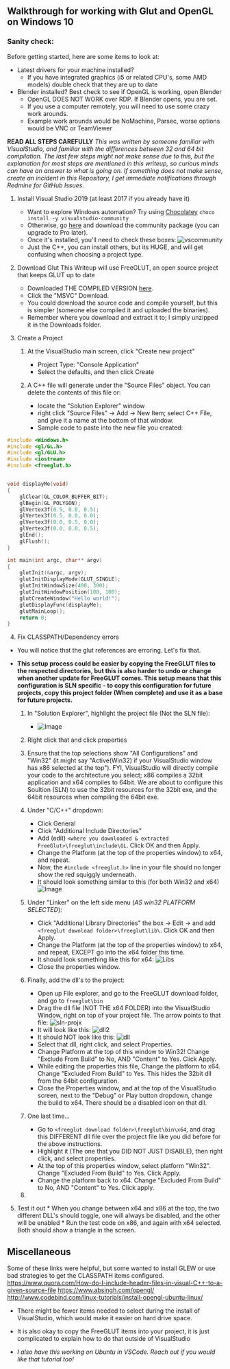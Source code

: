 ## Walkthrough for working with Glut and OpenGL on Windows 10

### Sanity check:
Before getting started, here are some items to look at:
* Latest drivers for your machine installed?
    * If you have integrated graphics (i5 or related CPU's, some AMD models) double check that they are up to date
* Blender installed? Best check to see if OpenGL is working, open Blender
    * OpenGL DOES NOT WORK over RDP. If Blender opens, you are set.
    * If you use a computer remotely, you will need to use some crazy work arounds.
    * Example work arounds would be NoMachine, Parsec, worse options would be VNC or TeamViewer

**READ ALL STEPS CAREFULLY**
*This was written by someone familiar with VisualStudio, and familiar with the differences between 32 and 64 bit compilation. The last few steps might not make sense due to this, but the explanation for most steps are mentioned in this writeup, so curious minds can have an answer to what is going on. If something does not make sense, create an incident in this Repository, I get immediate notifications through Redmine for GitHub Issues.*

1. Install Visual Studio 2019 (at least 2017 if you already have it)
    * Want to explore Windows automation? Try using [Chocolatey](https://chocolatey.org/install) `choco install -y visualstudio-community`
    * Otherwise, go [here](https://visualstudio.microsoft.com/downloads/) and download the community package (you can upgrade to Pro later).
    * Once it's installed, you'll need to check these boxes:
    ![vscommunity](vscommunityextras.PNG)
    * Just the C++, you can install others, but its HUGE, and will get confusing when choosing a project type.

2. Download Glut
    This Writeup will use FreeGLUT, an open source project that keeps GLUT up to date
    * Downloaded THE COMPILED VERSION [here](https://www.transmissionzero.co.uk/software/freeglut-devel/).
    * Click the "MSVC" Download.
    * You could download the source code and compile yourself, but this is simpler (someone else compiled it and uploaded the binaries).
    * Remember where you download and extract it to; I simply unzipped it in the Downloads folder.


3. Create a Project
    1. At the VisualStudio main screen, click "Create new project"
        * Project Type: "Console Application"
        * Select the defaults, and then click Create

    2. A C++ file will generate under the "Source Files" object. You can delete the contents of this file or:
        * locate the "Solution Explorer" window
        * right click "Source Files" -> Add -> New Item; select C++ File, and give it a name at the bottom of that window.
        * Sample code to paste into the new file you created:

```c++
#include <Windows.h>
#include <gl/GL.h>
#include <gl/GLU.h>
#include <iostream>
#include <freeglut.h>


void displayMe(void)
{
    glClear(GL_COLOR_BUFFER_BIT);
    glBegin(GL_POLYGON);
    glVertex3f(0.5, 0.0, 0.5);
    glVertex3f(0.5, 0.0, 0.0);
    glVertex3f(0.0, 0.5, 0.0);
    glVertex3f(0.0, 0.0, 0.5);
    glEnd();
    glFlush();
}

int main(int argc, char** argv)
{
    glutInit(&argc, argv);
    glutInitDisplayMode(GLUT_SINGLE);
    glutInitWindowSize(400, 300);
    glutInitWindowPosition(100, 100);
    glutCreateWindow("Hello world!");
    glutDisplayFunc(displayMe);
    glutMainLoop();
    return 0;
}
```

4. Fix CLASSPATH/Dependency errors

* You will notice that the glut references are erroring. Let's fix that.

* **This setup process could be easier by copying the FreeGLUT files to the respected directories, but this is also harder to undo or change when another update for FreeGLUT comes. This setup means that this configuration is SLN specific - to copy this configuration for future projects, copy this project folder (When complete) and use it as a base for future projects.**

    1. In "Solution Explorer", highlight the project file (Not the SLN file):
        * ![Image](sln-vs-projx.PNG)

    2. Right click that and click properties

    3. Ensure that the top selections show "All Configurations" and "Win32" (it might say "Active(Win32) if your VisualStudio window has x86 selected at the top"). FYI, VisualStudio will directly compile your code to the architecture you select; x86 compiles a 32bit application and x64 compiles to 64bit. We are about to configure this Soultion (SLN) to use the 32bit resources for the 32bit exe, and the 64bit resources when compiling the 64bit exe.

    4. Under "C/C++" dropdown:
        * Click General
        * Click "Additional Include Directories"
        * Add (edit) `<where you downloaded & extracted FreeGlut>\freeglut\include\GL`. Click OK and then Apply.
        * Change the Platform (at the top of the properties window) to x64, and repeat.
        * Now, the `#include <freeglut.h>` line in your file should no longer show the red squiggly underneath.
        * It should look something similar to this (for both Win32 and x64)
        ![Image](IncludeDirectories.PNG)

    5. Under "Linker" on the left side menu (*AS win32 PLATFORM SELECTED*):
        * Click "Additional Library Directories" the box -> Edit -> and add `<freeglut download folder>\freeglut\lib\`. Click OK and then Apply.
        * Change the Platform (at the top of the properties window) to x64, and repeat, EXCEPT go into the x64 folder this time.
        * It should look something like this for x64:
        ![Libs](AddLibDir.PNG)
        * Close the properties window.

    6. Finally, add the dll's to the project:
        * Open up File explorer, and go to the FreeGLUT download folder, and go to `freeglut\bin`
        * Drag the dll file (NOT THE x64 FOLDER) into the VisualStudio Window, right on top of your project file. The arrow points to that file:
        ![sln-projx](sln-vs-projx.PNG)
        * It will look like this:
        ![dll2](dll2.PNG)
        * It should NOT look like this:
        ![dll](dll1.PNG)
        * Select that dll, right click, and select Properties.
        * Change Platform at the top of this window to Win32! Change "Exclude From Build" to No, AND "Content" to Yes. Click Apply.
        * While editing the properties this file, Change the platform to x64. Change "Excluded From Build" to Yes. This hides the 32bit dll from the 64bit configuration.
        * Close the Properties window, and at the top of the VisualStudio screen, next to the "Debug" or Play button dropdown, change the build to x64. There should be a disabled icon on that dll.

    7. One last time...
        * Go to `<freeglut download folder>\freeglut\bin\x64`, and drag this DIFFERENT dll file over the project file like you did before for the above instructions.
        * Highlight it (The one that you DID NOT JUST DISABLE), then right click, and select properties.
        * At the top of this properties window, select platform "Win32". Change "Excluded From Build" to Yes. Click Apply.
        * Change the platform back to x64. Change "Excluded From Build" to No, AND "Content" to Yes. Click apply.

    8.

5. Test it out
        * When you change between x64 and x86 at the top, the two different DLL's should toggle, one will always be disabled, and the other will be enabled
        * Run the test code on x86, and again with x64 selected. Both should show a triangle in the screen.


## Miscellaneous
Some of these links were helpful, but some wanted to install GLEW or use bad strategies to get the CLASSPATH items configured.
https://www.quora.com/How-do-I-include-header-files-in-visual-C++-to-a-given-source-file
https://www.absingh.com/opengl/
http://www.codebind.com/linux-tutorials/install-opengl-ubuntu-linux/

* There might be fewer items needed to select during the install of VisualStudio, which would make it easier on hard drive space.

* It is also okay to copy the FreeGLUT items into your project, it is just complicated to explain how to do that outside of VisualStudio

* *I also have this working on Ubuntu in VSCode. Reach out if you would like that tutorial too!*
